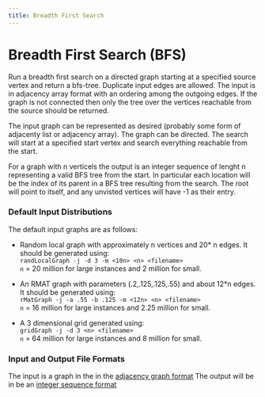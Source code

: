 ```yaml
---
title: Breadth First Search
---
```


# Breadth First Search (BFS)

Run a breadth first search on a directed graph starting at a specified
source vertex and return a bfs-tree.  Duplicate input edges are
allowed.  The input is in adjacency array format with an ordering
among the outgoing edges.  If the graph is not connected then only the
tree over the vertices reachable from the source should be returned.

The input graph can be represented as desired (probably some form of
adjacenty list or adjacency array).   The graph
can be directed.   The search will start at a specified start vertex
and search everything reachable from the start.

For a graph with n verticels the output is an integer sequence of
lenght n representing a valid BFS tree from the start.  In particular
each location will be the index of its parent in a BFS tree resulting
from the search.  The root will point to itself, and any unvisted
vertices will have -1 as their entry.

### Default Input Distributions

The default input graphs are as follows:

- Random local graph with approximately n vertices and 20* n
edges.   It should be generated using:  
`randLocalGraph -j -d 3 -m <10n> <n> <filename>`  
`n` = 20 million for large instances and 2 million for small.

- An RMAT graph with parameters (.2,.125,.125,.55) and about 12*n edges.
It should be generated using:  
`rMatGraph -j -a .55 -b .125 -m <12n> <n> <filename>`  
`n` = 16 million for large instances and 2.25 million for small.

- A 3 dimensional grid generated using:  
`gridGraph -j -d 3 <n> <filename>`  
`n` = 64 million for large instances and 8 million for small.

### Input and Output File Formats

The input is a graph in the in the [adjacency graph format](../fileFormats/graph.html)
The output will be in be an [integer sequence format](../fileFormats/sequence.html)

